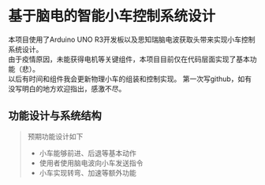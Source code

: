 # 基于脑电的智能小车控制系统设计  
本项目使用了Arduino UNO R3开发板以及思知瑞脑电波获取头带来实现小车控制系统设计。  
由于疫情原因，未能获得电机等关键组件，本项目目前仅在代码层面实现了基本功能（悲）。  
以后有时间和组件我会更新物理小车的组装和控制实现。 
第一次写github，如有没写明白的地方欢迎指出，感激不尽。
## 功能设计与系统结构  
> 预期功能设计如下
> * 小车能够前进、后退等基本动作
> * 使用者使用脑电波向小车发送指令
> * 小车实现转弯、加速等额外功能
